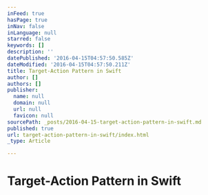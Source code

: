```yaml
---
inFeed: true
hasPage: true
inNav: false
inLanguage: null
starred: false
keywords: []
description: ''
datePublished: '2016-04-15T04:57:50.585Z'
dateModified: '2016-04-15T04:57:50.211Z'
title: Target-Action Pattern in Swift
author: []
authors: []
publisher:
  name: null
  domain: null
  url: null
  favicon: null
sourcePath: _posts/2016-04-15-target-action-pattern-in-swift.md
published: true
url: target-action-pattern-in-swift/index.html
_type: Article

---
```

# Target-Action Pattern in Swift